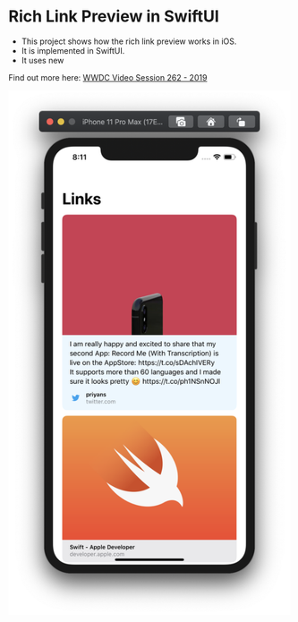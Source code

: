 #  Rich Link Preview in SwiftUI

- This project shows how the rich link preview works in iOS.
- It is implemented in SwiftUI.
- It uses new 

Find out more here: [WWDC Video Session 262 - 2019](https://developer.apple.com/videos/play/wwdc2019/262/)

![Demo](https://github.com/priyans05/Rich-LinksPreview-iOS-SwiftUI/blob/master/Screen%20Shot%202020-04-11%20at%208.11.19%20am.png)
